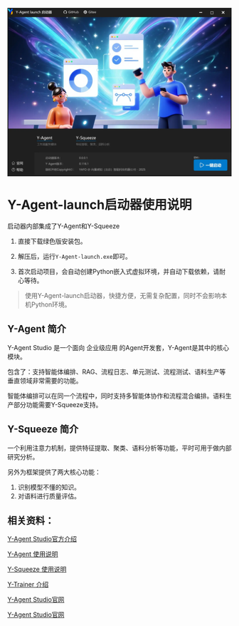 
![](y_agent_launch.webp)
# Y-Agent-launch启动器使用说明

启动器内部集成了Y-Agent和Y-Squeeze

1. 直接下载绿色版安装包。

2. 解压后，运行`Y-Agent-launch.exe`即可。

3. 首次启动项目，会自动创建Python嵌入式虚拟环境，并自动下载依赖，请耐心等待。

> 使用Y-Agent-launch启动器，快捷方便，无需复杂配置，同时不会影响本机Python环境。

## Y-Agent 简介
Y-Agent Studio 是一个面向 企业级应用 的Agent开发套，Y-Agent是其中的核心模块。

包含了：支持智能体编排、RAG、流程日志、单元测试、流程测试、语料生产等垂直领域非常需要的功能。

智能体编排可以在同一个流程中，同时支持多智能体协作和流程混合编排。语料生产部分功能需要Y-Squeeze支持。

## Y-Squeeze 简介

一个利用注意力机制，提供特征提取、聚类、语料分析等功能，平时可用于做内部研究分析。

另外为框架提供了两大核心功能：
1. 识别模型不懂的知识。
2. 对语料进行质量评估。


## 相关资料：

[Y-Agent Studio官方介绍](http://www.y-agent.cn/docs)

[Y-Agent 使用说明](http://www.y-agent.cn/docs/y-agent/quick_start)

[Y-Squeeze 使用说明](http://www.y-agent.cn/docs/y-squeeze/introduction)

[Y-Trainer 介绍](http://www.y-agent.cn/docs/y-trainer/introduction)

[Y-Agent Studio官网](http://www.y-agent.cn)


[Y-Agent Studio官网](http://112.126.109.80)



